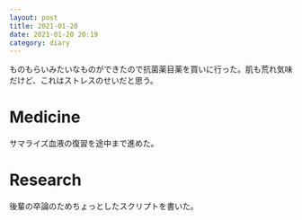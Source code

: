 ```yaml
---
layout: post
title: 2021-01-20
date: 2021-01-20 20:19
category: diary
---
```


ものもらいみたいなものができたので抗菌薬目薬を買いに行った。肌も荒れ気味だけど、これはストレスのせいだと思う。

# Medicine
サマライズ血液の復習を途中まで進めた。

# Research
後輩の卒論のためちょっとしたスクリプトを書いた。